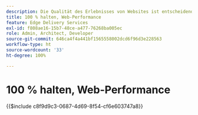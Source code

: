 ```yaml
---
description: Die Qualität des Erlebnisses von Websites ist entscheidend, um die Geschäftsziele Ihrer Website und die Zufriedenheit Ihrer Besucherinnen und Besucher zu erreichen.
title: 100 % halten, Web-Performance
feature: Edge Delivery Services
exl-id: f808ae16-15b7-48ce-a477-76268ba005ec
role: Admin, Architect, Developer
source-git-commit: 646ca4f4a441bf1565558002dcd6f96d3e228563
workflow-type: ht
source-wordcount: '33'
ht-degree: 100%

---
```


# 100 % halten, Web-Performance

{{$include c8f9d9c3-0687-4d69-8f54-cf6e603747a8}}

